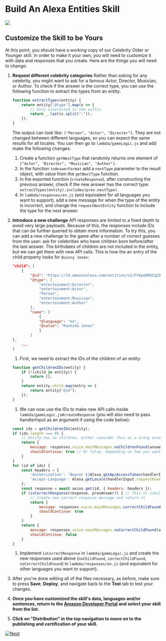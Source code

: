 # Build An Alexa Entities Skill
<img src="https://m.media-amazon.com/images/G/01/mobile-apps/dex/alexa/alexa-skills-kit/tutorials/quiz-game/header._TTH_.png" />

## Customize the Skill to be Yours

At this point, you should have a working copy of our Celebrity Older or Younger skill.  In order to make it your own, you will need to customize it with data and responses that you create.  Here are the things you will need to change:

1.  **Request different celebrity categories** Rather than asking for any celebrity, you might want to ask for a famous Actor, Director, Musician, or Author. To check if the answer is the correct type, you can use the following function to extract the types from an entity:
    ```js
    function extractTypes(entity) {
        return entity['@type'].map(x => {
            // Only interested in the suffix
            return _.last(x.split(":"));
        });
    }
    ```
    The output can look like: `["Person", "Actor", "Director"]`. They are not changed between different languages, so you can expect the same results for all locales. You can then go to `lambda/gameLogic.js` and add make the following changes:

    1. Create a function `getNextType` that randomly returns one element of `["Actor", "Director", "Musician", "Author"]`.
    2. In the function `toAnswerFormat` add a `nextType` parameter to the result object, with value from the `getNextType` function.
    3. In the exported function (`createResponse`), after constructing the previous answer, check if the new answer has the correct type: `extractTypes(entity).includes(prev.nextType)`.
    4. In `lambda/responses/en.js` (and equivalent for all languages you want to support), add a new message for when the type of the entity is incorrect, and change the `requestNextEntity` function to include the type for the next answer.
        
2.  **Introduce a new challenge** API responses are limited to a fixed depth to avoid very large payloads. Because of this, the responses include IDs that can be further queried to obtain more information. To try this, you can add a new challenge to the game after a number of correct guesses from the user: ask for celebrities who have children born before/after the last answer. The birthdates of children are not included in the entity, but we can get them with new API calls. This is how the an entry of the child property looks for `Quincy Jones`:
    ```json
    "child": [
        {
            "@id": "https://ld.amazonalexa.com/entities/v1/FVVpoDR9IqCDSTmaTHceS5",
            "@type": [
                "entertainment:Director",
                "entertainment:Actor",
                "Person",
                "entertainment:Musician",
                "entertainment:Author"
            ],
            "name": [
                {
                "@language": "en",
                "@value": "Rashida Jones"
                }
            ]
    },
        ...
    ]
    ```
    1.  First, we need to extract the IDs of the children of an entity:
    ```js
    function getChildrenIDs(entity) {
        if (!(child in entity)) {
            return [];
        }
        return entity.child.map(entry => {
            return entity["@id"];
        });
    }
    ```
    1.  We can now use the IDs to make new API calls inside `lambda/gameLogic.js#createResponse` (you will also need to pass handlerInput as an argument if using the code below):
    ```js
    const ids = getChildrenIDs(entity);
    if (ids.length === 0) {
        // Entity has no children, either consider this as a wrong answer or ask for another name
        return {
            message: responses.voice.mainMessages.noChildrenFound(answer),
            shouldContinue: true // Or false, depending on how you want to handle this
        }
    }
    for (id of ids) {
        const headers = {
            'Authorization': `Bearer ${Alexa.getApiAccessToken(handlerInput.requestEnvelope)}`,
            'Accept-Language': Alexa.getLocale(handlerInput.requestEnvelope)
        };
        const response = await axios.get(id, { headers: headers });
        if (isCorrectResponse(response, prevAnswer)) { // This is similar to the current checks, the response is also an entity with type Person
            // Create new correct response message and return it
            return {
                message: responses.voice.mainMessages.correctChildFound(answer, response, prev),
                shouldContinue: true
            }
        }
        return {
            message: responses.voice.mainMessages.noCorrectChildFound(answer, prev),
            shouldContinue: false
        }
    }
    ```
    1.  Implement `isCorrectResponse` in `lambda/gameLogic.js` and create the new responses used above (`noChildFound`, `correctChildFound`, `noCorrectChildFound`) in `lambda/responses/en.js` (and equivalent for other languages you want to support).

3. After you're done editing all of the files necessary, as before, make sure to press **Save**, **Deploy**, and navigate back to the **Test** tab to test your changes.
4. **Once you have customized the skill's data, languages and/or sentences, return to the [Amazon Developer Portal](https://developer.amazon.com/alexa/console/ask) and select your skill from the list.**

5.  **Click on "Distribution" in the top navigation to move on to the publishing and certification of your skill.**


[![Next](https://m.media-amazon.com/images/G/01/mobile-apps/dex/alexa/alexa-skills-kit/tutorials/general/buttons/button_next_publication._TTH_.png)](./submit-for-certification.md)
